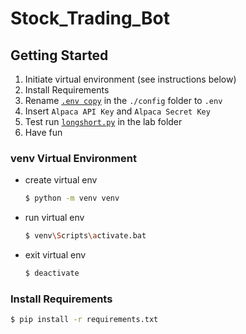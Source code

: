 # Stock_Trading_Bot

## Getting Started 

1. Initiate virtual environment (see instructions below)
2. Install Requirements 
3. Rename [`.env copy`](config/.env%20copy) in the `./config` folder to `.env` 
4. Insert `Alpaca API Key` and `Alpaca Secret Key`
5. Test run [`longshort.py`](lab/longshort.py) in the lab folder
6. Have fun

### venv Virtual Environment

- create virtual env
    ```bash 
    $ python -m venv venv
    ```

- run virtual env
    ```bash
    $ venv\Scripts\activate.bat
    ```

- exit virtual env
    ```bash 
    $ deactivate 
    ```

### Install Requirements 

```bash
$ pip install -r requirements.txt
```

